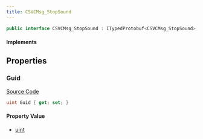 ```yaml
---
title: CSVCMsg_StopSound
---
```


```csharp
public interface CSVCMsg_StopSound : ITypedProtobuf<CSVCMsg_StopSound>, INativeHandle, INetMessage<CSVCMsg_StopSound>, IDisposable
```

#### Implements

## Properties

### Guid

[Source Code](https://github.com/swiftly-solution/swiftlys2/blob/beta/managed/src/SwiftlyS2.Generated/Protobufs/Interfaces/CSVCMsg_StopSound.cs#L18)

```csharp
uint Guid { get; set; }
```

#### Property Value

- [uint](https://learn.microsoft.com/dotnet/api/system.uint32)

